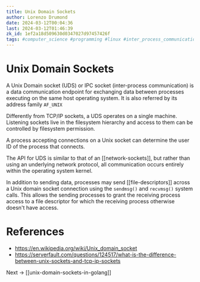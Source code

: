 ```yaml
---
title: Unix Domain Sockets
author: Lorenzo Drumond
date: 2024-03-12T00:04:36
last: 2024-03-12T01:46:39
zk_id: 1ef2a18d509630d0347027d97457426f
tags: #computer_science #programming #linux #inter_process_communication #socket #unix
---
```



# Unix Domain Sockets
A Unix Domain socket (UDS) or IPC socket (inter-process communication) is a data communication endpoint for exchanging data between processes executing on the same host operating system. It is also referred by its address family `AF_UNIX`

Differently from TCP/IP sockets, a UDS operates on a single machine. Listening sockets live in the filesystem hierarchy and access to them can be controlled by filesystem permission.

A process accepting connections on a Unix socket can determine the user ID of the process that connects.

The API for UDS is similar to that of an [[network-sockets]], but rather than using an underlying network protocol, all communication occurs entirely within the operating system kernel.

In addition to sending data, processes may send [[file-descriptors]] across a Unix domain socket connection using the `sendmsg()` and `recvmsg()` system calls. This allows the sending processes to grant the receiving process access to a file descriptor for which the receiving process otherwise doesn't have access.

# References
- https://en.wikipedia.org/wiki/Unix_domain_socket
- https://serverfault.com/questions/124517/what-is-the-difference-between-unix-sockets-and-tcp-ip-sockets


Next -> [[unix-domain-sockets-in-golang]]
